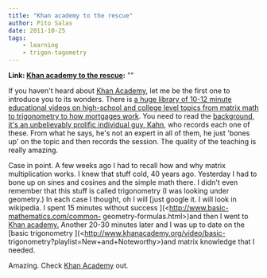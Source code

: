 ```yaml
---
title: "Khan academy to the rescue"
author: Pito Salas
date: 2011-10-25
tags:
    - learning
    - trigon-tagometry
---
```


**Link: [Khan academy to the rescue](None):** ""



If you haven't heard about [Khan Academy](<http://www.khanacademy.org>), let
me be the first one to introduce you to its wonders. There is [a huge library
of 10-12 minute educational videos on high-school and college level topics
from matrix math to trigonometry to how mortgages
work](<http://www.khanacademy.org/#browse>). You need to read the [background,
it's an unbelievably prolific individual guy,
Kahn,](<http://www.khanacademy.org/about/faq>) who records each one of these.
From what he says, he's not an expert in all of them, he just 'bones up' on
the topic and then records the session. The quality of the teaching is really
amazing.

Case in point. A few weeks ago I had to recall how and why matrix
multiplication works. I knew that stuff cold, 40 years ago. Yesterday I had to
bone up on sines and cosines and the simple math there. I didn't even remember
that this stuff is called trigonometry (I was looking under geometry.) In each
case I thought, oh I will [just google it. I will look in wikipedia. I spent
15 minutes without success ](<http://www.basic-mathematics.com/common-
geometry-formulas.html>)and then I went to [Khan
academy.](<http://www.khanacademy.org>) Another 20-30 minutes later and I was
up to date on the [basic trigonometry
](<http://www.khanacademy.org/video/basic-
trigonometry?playlist=New+and+Noteworthy>)and matrix knowledge that I needed.

Amazing. Check [Khan Academy](<http://www.khanacademy.org>) out.


